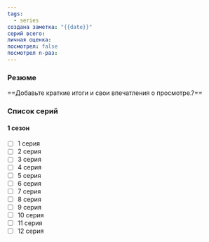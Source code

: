 ```yaml
---
tags:
  - series
создана заметка: "{{date}}"
серий всего: 
личная оценка: 
посмотрел: false
посмотрел n-раз:
---
```

### Резюме
==Добавьте краткие итоги и свои впечатления о просмотре.?==
### Список серий
#### 1 сезон
- [ ] 1 серия
- [ ] 2 серия
- [ ] 3 серия
- [ ] 4 серия
- [ ] 5 серия
- [ ] 6 серия
- [ ] 7 серия
- [ ] 8 серия
- [ ] 9 серия
- [ ] 10 серия
- [ ] 11 серия
- [ ] 12 серия